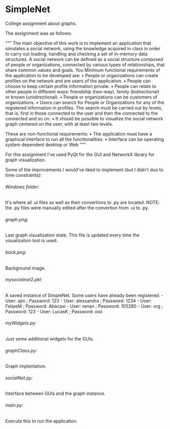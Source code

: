 # SimpleNet
College assignment about graphs. 

The assignment was as follows:

"""
The main objective of this work is to implement an application that simulates a social network,
using the knowledge acquired in class in order to carry out loading, handling and
checking a set of in-memory data structures.
A social network can be defined as a social structure composed of people or
organizations, connected by various types of relationships, that share common values and goals. You
Minimum functional requirements of the application to be developed are:
• People or organizations can create profiles on the network and are users of the application.
• People can choose to keep certain profile information private.
• People can relate to other people in different ways: friendship (two-way),
family (bidirectional) or known (unidirectional).
• People or organizations can be customers of organizations.
• Users can search for People or Organizations for any of the registered information
in profiles. The search must be carried out by levels, that is, first in those connected to the user
and then the connected to the connected and so on.
• It should be possible to visualize the social network graph centered on the user, with at least two levels.

These are non-functional requirements:
• The application must have a graphical interface to run all the functionalities.
• Interface can be operating system dependent desktop or Web
"""

For this assignment I've used PyQt for the GUI and NetworkX library for graph visualization.

Some of the improvements I would've liked to implement (but I didn't duo to time constraints):


###### Windows folder:
It's where all .ui files as well as their convertions to .py are located. NOTE: the .py files were manually edited after the convertion from .ui to .py. 

###### graph.png:
Last graph visualization state. This file is updated every time the visualization tool is used. 

###### back.png:
Background image.

###### mysocialnet2.pkl:
A saved instance of SimpleNet. Some users have already been registered:
    - User: ajm ; Password: 123
    - User: alessandra ; Password: 1234
    - User: FelipeM ; Password: Abacaxi
    - User: renan ; Password: 105285
    - User: org ; Password: 123
    - User: LucasK ; Password: oioi
 
 
###### myWidgets.py:
Just some additional widgets for the GUIs.

###### graphClass.py:
Graph implentation.

###### socialNet.py:
Interface between GUIs and the graph instance.

###### main.py:
Execute this to run the application. 



